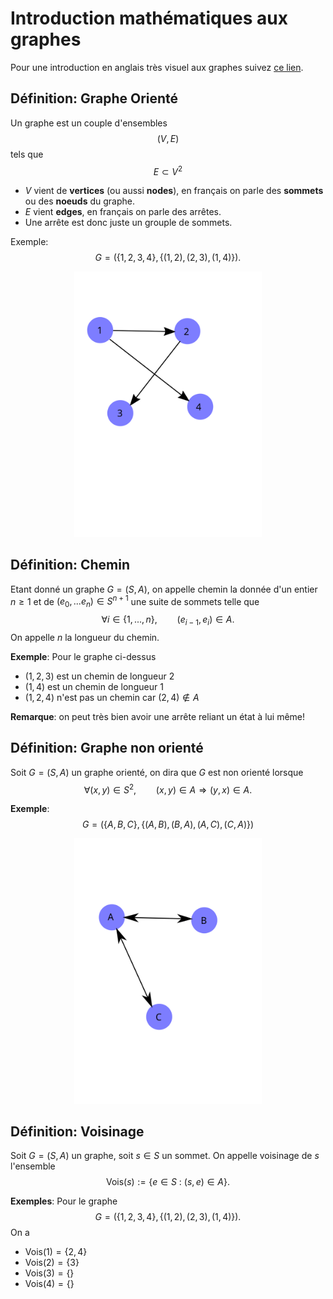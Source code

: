 # Introduction mathématiques aux graphes

Pour une introduction en anglais très visuel aux graphes suivez [ce lien](https://d3gt.com/unit.html).

## Définition: Graphe Orienté

Un graphe est un couple d'ensembles
$$(V, E)$$
tels que
$$E \subset V^2$$

- $V$ vient de **vertices** (ou aussi **nodes**), en français on parle des **sommets** ou des **noeuds** du graphe.
- $E$ vient **edges**, en français on parle des arrêtes.
- Une arrête est donc juste un grouple de sommets.

Exemple:
$$G = (\{1, 2, 3, 4\}, \{(1, 2), (2, 3), (1, 4)\}).$$
<center><img src="./graphe1.svg" width=300/></center>

## Définition: Chemin

Etant donné un graphe $G=(S, A)$, on appelle chemin la donnée d'un entier $n\geq 1$ et de $(e_0,...e_n) \in S^{n+1}$ une suite de sommets telle que
$$\forall i \in \{1,...,n\},\qquad (e_{i-1}, e_i) \in A.$$
On appelle $n$ la longueur du chemin.

**Exemple**:
Pour le graphe ci-dessus
- $(1, 2, 3)$ est un chemin de longueur 2
- $(1, 4)$ est un chemin de longueur 1
- $(1, 2, 4)$ n'est pas un chemin car $(2, 4)\notin A$

**Remarque**: on peut très bien avoir une arrête reliant un état à lui même!

## Définition: Graphe non orienté

Soit $G=(S, A)$ un graphe orienté, on dira que $G$ est non orienté lorsque
$$\forall (x,y)\in S^2,\qquad (x,y)\in A \Rightarrow (y, x) \in A.$$

**Exemple**:
$$G= (\{A, B, C\}, \{(A,B), (B,A), (A, C), (C, A)\})$$

<center><img src="./graphe2.svg" width=300/></center>

## Définition: Voisinage

Soit $G=(S, A)$ un graphe, soit $s\in S$ un sommet. On appelle voisinage de $s$ l'ensemble
$$\mathrm{Vois}(s):=\{e\in S\ : \ (s,e)\in A\}.$$

**Exemples**:
Pour le graphe
$$G = (\{1, 2, 3, 4\}, \{(1, 2), (2, 3), (1, 4)\}).$$
On a
- $\mathrm{Vois}(1) = \{2, 4\}$
- $\mathrm{Vois}(2) = \{3\}$
- $\mathrm{Vois}(3) = \{\}$
- $\mathrm{Vois}(4) = \{\}$

